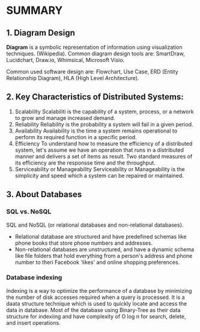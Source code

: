 # SUMMARY 

## 1. Diagram Design

**Diagram** is a symbolic representation of information using visualization techniques. (Wikipedia). Common diagram design tools are: SmartDraw, Lucidchart, Draw.io, Whimsical, Microsoft Visio.

Common used software design are: Flowchart, Use Case, ERD (Entity Relationship Diagram), HLA (High Level Architecture).


## 2. Key Characteristics of Distributed Systems:

1. Scalability
Scalabiliti is the capability of a system, process, or a network to grow and manage increased demand.
2. Reliability
Reliability is the probability a system will fail in a given period.
3. Availability
Availability is the time a system remains operational to perform its required function in a specific period.
4. Efficiency
To understand how to measure the efficiency of a distributed system, let's assume we have an operation that runs in a distributed manner and delivers a set of items as result. Two standard measures of its efficiency are the responsse time and the throughput.
5. Serviceability or Manageability
Serviceability or Manageability is the simplicity and speed which a system can be repaired or maintained.

## 3. About Databases

### SQL vs. NoSQL
SQL and NoSQL (or relational databases and non-relational databases).
- Relational database are structured and have predefined schemas like phone books that store phone numbers and addresses.
- Non-relational databases are unstructured, and have a dynamic schema like file folders that hold everything from a person's address and phone number to theri Facebook 'likes' and online shopping preferences. 

### Database indexing
Indexing is  a way to optimize the performance of a database by minimizing the number of disk accesses required when a query is processed. It is a daata structure technique which is used to quickly locate and access the data in database. Most of the database using Binary-Tree as their data structure for indexiing and have complexity of O log n for search, delete, and insert operations.